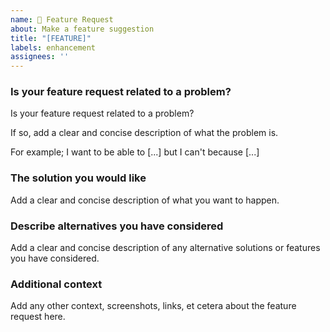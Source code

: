 ```yaml
---
name: 🎁 Feature Request
about: Make a feature suggestion
title: "[FEATURE]"
labels: enhancement
assignees: ''
---
```


### Is your feature request related to a problem?

Is your feature request related to a problem?

If so, add a clear and concise description of what the problem is.

For example; I want to be able to [...] but I can't because [...]

### The solution you would like

Add a clear and concise description of what you want to happen.

### Describe alternatives you have considered

Add a clear and concise description of any alternative solutions or features you have considered.

### Additional context

Add any other context, screenshots, links, et cetera about the feature request here.
